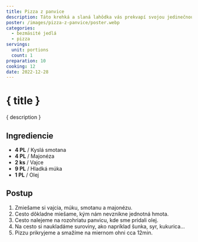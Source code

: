 ```yaml
---
title: Pizza z panvice
description: Táto krehká a slaná lahôdka vás prekvapí svojou jedinečnou chutou, pripravenou priamo na vašej panvici.
poster: /images/pizza-z-panvice/poster.webp
categories:
  - bezmäsité jedlá
  - pizza
servings:
  unit: portions
  count: 1
preparation: 10
cooking: 12
date: 2022-12-28
---
```


# { title }

{ description }

## Ingrediencie

- **4 PL** / Kyslá smotana
- **4 PL** / Majonéza
- **2 ks** / Vajce
- **9 PL** / Hladká múka
- **1 PL** / Olej

## Postup

1. Zmiešame si vajcia, múku, smotanu a majonézu.
2. Cesto dôkladne miešame, kým nám nevznikne jednotná hmota.
3. Cesto nalejeme na rozohriatu panvicu, kde sme pridali olej.
4. Na cesto si naukladáme suroviny, ako napríklad šunka, syr, kukurica...
5. Pizzu prikryjeme a smažíme na miernom ohni cca 12min.
